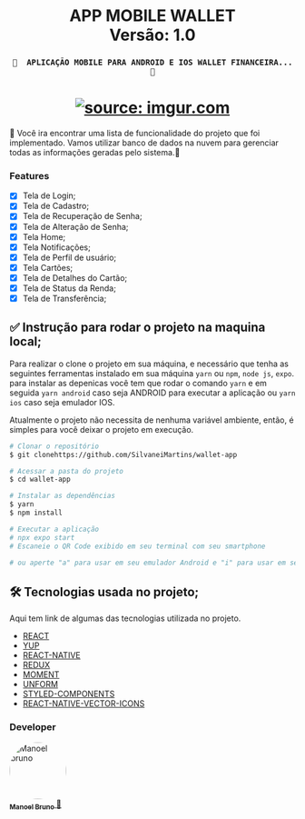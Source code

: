 <h1 align="center">
   APP MOBILE WALLET
    <br />
   Versão: 1.0
</h1>

<h3 align="center">

	🚧  APLICAÇÃO MOBILE PARA ANDROID E IOS WALLET FINANCEIRA...  🚧
</h3>

<h1 align="center">
    <a href="https://imgur.com/007uH7C"><img src="https://i.imgur.com/007uH7C.png" title="source: imgur.com" /></a>
    <br />
</h1>

🚀 Você ira encontrar uma lista de funcionalidade do projeto que foi implementado. Vamos utilizar banco de dados na nuvem para gerenciar todas as informações geradas pelo sistema.📄

### Features

- [X] Tela de Login;
- [X] Tela de Cadastro;
- [X] Tela de Recuperação de Senha;
- [X] Tela de Alteração de Senha;
- [X] Tela Home;
- [X] Tela Notificações;
- [X] Tela de Perfil de usuário;
- [X] Tela Cartões;
- [X] Tela de Detalhes do Cartão;
- [X] Tela de Status da Renda;
- [X] Tela de Transferência;

## ✅ Instrução para rodar o projeto na maquina local;

Para realizar o clone o projeto em sua máquina, e necessário que tenha as seguintes ferramentas instalado em sua máquina `yarn` ou `npm`, `node js`, `expo`. para instalar as depenicas você tem que rodar o comando `yarn` e em seguida `yarn android` caso seja ANDROID para executar a aplicação ou `yarn ios` caso seja emulador IOS.

Atualmente o projeto não necessita de nenhuma variável ambiente, então, é simples para você deixar o projeto em execução.

```bash
# Clonar o repositório
$ git clonehttps://github.com/SilvaneiMartins/wallet-app

# Acessar a pasta do projeto
$ cd wallet-app

# Instalar as dependências
$ yarn 
$ npm install

# Executar a aplicação
# npx expo start
# Escaneie o QR Code exibido em seu terminal com seu smartphone

# ou aperte "a" para usar em seu emulador Android e "i" para usar em seu emulador Iphone


```

## 🛠 Tecnologias usada no projeto;

Aqui tem link de algumas das tecnologias utilizada no projeto.

-   [REACT](https://pt-br.reactjs.org)
-   [YUP](https://github.com/jquense/yup)
-   [REACT-NATIVE](https://reactnative.dev/)
-   [REDUX](https://github.com/reduxjs/redux)
-   [MOMENT](https://github.com/moment/moment)
-   [UNFORM](https://github.com/unform/unform)
-   [STYLED-COMPONENTS](https://styled-components.com/)
-   [REACT-NATIVE-VECTOR-ICONS](https://phosphoricons.com/)


### Developer
 
<a href="https://github.com/Bruhnodev17">
    <img
        style="border-radius:50%"
        src="https://github.com/Bruhnodev17.png"
        width="100px;"
        alt="Manoel bruno"
    />
    <br />
    <sub>
        <b>Manoel Bruno</b>
    </sub>
</a>
     <a href="https://github.com/Bruhnodev17" title="Manoel Bruno" >
    🚀
 </a>
